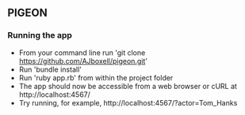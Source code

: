 ## PIGEON

### Running the app

- From your command line run 'git clone https://github.com/AJboxell/pigeon.git'
- Run 'bundle install'
- Run 'ruby app.rb' from within the project folder
- The app should now be accessible from a web browser or cURL at http://localhost:4567/
- Try running, for example, http://localhost:4567/?actor=Tom_Hanks
